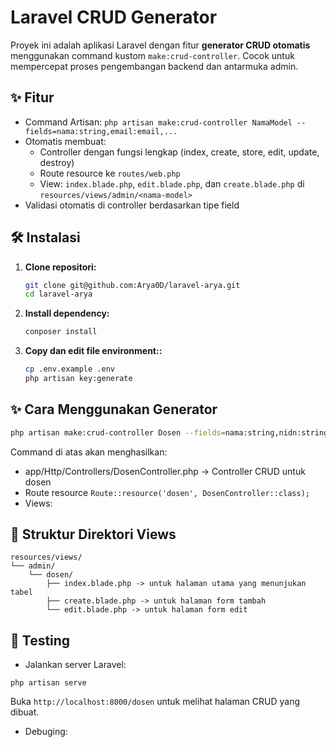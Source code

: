 # Laravel CRUD Generator

Proyek ini adalah aplikasi Laravel dengan fitur **generator CRUD otomatis** menggunakan command kustom `make:crud-controller`. Cocok untuk mempercepat proses pengembangan backend dan antarmuka admin.

## ✨ Fitur

- Command Artisan: `php artisan make:crud-controller NamaModel --fields=nama:string,email:email,...`
- Otomatis membuat:
  - Controller dengan fungsi lengkap (index, create, store, edit, update, destroy)
  - Route resource ke `routes/web.php`
  - View: `index.blade.php`, `edit.blade.php`, dan `create.blade.php` di `resources/views/admin/<nama-model>`
- Validasi otomatis di controller berdasarkan tipe field

## 🛠 Instalasi

1. **Clone repositori:**

   ```bash
   git clone git@github.com:Arya0D/laravel-arya.git
   cd laravel-arya
   ```
2. **Install dependency:**
   ```bash
   conposer install
   ```
3. **Copy dan edit file environment::**
   ```bash
   cp .env.example .env
   php artisan key:generate
   ```

## ✨ Cara Menggunakan Generator
  ```bash
  php artisan make:crud-controller Dosen --fields=nama:string,nidn:string,email:email,prodi:string
   ```
Command di atas akan menghasilkan:
- app/Http/Controllers/DosenController.php -> Controller CRUD untuk dosen
- Route resource ```Route::resource('dosen', DosenController::class);```
- Views:

## 📂 Struktur Direktori Views
```text
resources/views/
└── admin/
    └── dosen/
        ├── index.blade.php -> untuk halaman utama yang menunjukan tabel
        ├── create.blade.php -> untuk halaman form tambah
        └── edit.blade.php -> untuk halaman form edit
```

## 🧪 Testing
- Jalankan server Laravel:
```
php artisan serve
```
Buka ```http://localhost:8000/dosen``` untuk melihat halaman CRUD yang dibuat.

- Debuging:


  
